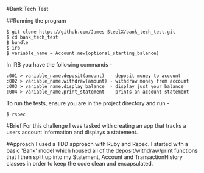 #Bank Tech Test

##Running the program
```
$ git clone https://github.com/James-SteelX/bank_tech_test.git
$ cd bank_tech_test
$ bundle
$ irb
$ variable_name = Account.new(optional_starting_balance)
```
In IRB you have the following commands -
```
:001 > variable_name.deposit(amount)  - deposit money to account
:002 > variable_name.withdraw(amount) - withdraw money from account
:003 > variable_name.display_balance  - display just your balance
:004 > variable_name.print_statement  - prints an account statement
```
To run the tests, ensure you are in the project directory and run -
```
$ rspec
```

#Brief
For this challenge I was tasked with creating an app that tracks a users account
information and displays a statement.

#Approach
I used a TDD approach with Ruby and Rspec. I started with a basic 'Bank' model which housed all of the deposit/withdraw/print functions that I then split up into my Statement, Account and TransactionHistory classes in order to keep the code clean and encapsulated.
